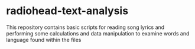 # radiohead-text-analysis
This repository contains basic scripts for reading song lyrics and performing some calculations and data manipulation to examine words and language found within the files
